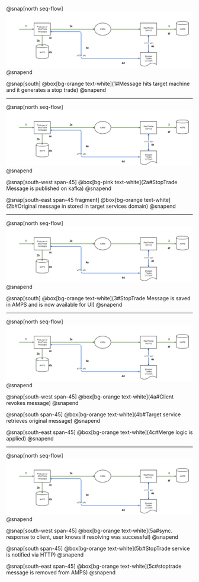 @snap[north seq-flow]
![seq-flow](img/stop-trades-sequence-flow.png)
@snapend

@snap[south]
@box[bg-orange text-white](1#Message hits target machine and it generates a stop trade)
@snapend

---

@snap[north seq-flow]
![seq-flow](img/stop-trades-sequence-flow.png)
@snapend

@snap[south-west span-45]
@box[bg-pink text-white](2a#StopTrade Message is published on kafka)
@snapend

@snap[south-east span-45 fragment]
@box[bg-orange text-white](2b#Original message in stored in target services domain)
@snapend

---

@snap[north seq-flow]
![seq-flow](img/stop-trades-sequence-flow.png)
@snapend

@snap[south]
@box[bg-orange text-white](3#StopTrade Message is saved in AMPS and is now available for UI)
@snapend

---

@snap[north seq-flow]
![seq-flow](img/stop-trades-sequence-flow.png)
@snapend


@snap[south-west span-45]
@box[bg-orange text-white](4a#Client revokes message)
@snapend

@snap[south span-45]
@box[bg-orange text-white](4b#Target service retrieves original message)
@snapend

@snap[south-east span-45]
@box[bg-orange text-white](4c#Merge logic is applied)
@snapend

---

@snap[north seq-flow]
![seq-flow](img/stop-trades-sequence-flow.png)
@snapend


@snap[south-west span-45]
@box[bg-orange text-white](5a#sync. response to client, user knows if resolving was successful)
@snapend

@snap[south span-45]
@box[bg-orange text-white](5b#StopTrade service is notified via HTTP)
@snapend

@snap[south-east span-45]
@box[bg-orange text-white](5c#stoptrade message is removed from AMPS)
@snapend
